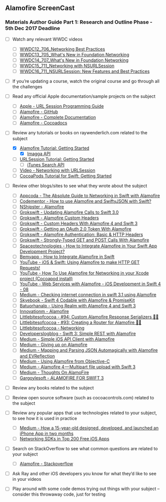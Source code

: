 ## Alamofire ScreenCast

### Materials Author Guide Part 1: Research and Outline Phase - 5th Dec 2017 Deadline

* [ ] Watch any relevant WWDC videos
  - [ ] [WWDC12_706_Networking Best Practices](https://developer.apple.com/videos/play/wwdc2012-706/)
  - [ ] [WWDC13_705_What's New in Foundation Networking](https://developer.apple.com/videos/play/wwdc2013/705/)
  - [ ] [WWDC14_707_What's New in Foundation Networking](https://developer.apple.com/videos/play/wwdc2014/707/)
  - [ ] [WWDC15_711_Networking with NSURLSession](https://developer.apple.com/videos/play/wwdc2015-711/)
  - [ ] [WWDC16_711_NSURLSession: New Features and Best Practices](https://developer.apple.com/videos/play/wwdc2016/711/)

* [ ] If you’re updating a course, watch the original course and go through all the challenges

* [ ] Read any official Apple documentation/sample projects on the subject
  - [ ] [Apple - URL Session Programming Guide](https://developer.apple.com/library/ios/documentation/Cocoa/Conceptual/URLLoadingSystem/URLLoadingSystem.html)
  - [ ] [Alamofire - GitHub](https://github.com/Alamofire/Alamofire)
  - [ ] [Alamofire - Complete Documentation](https://alamofire.github.io/Alamofire)
  - [ ] [Alamofire - Cocoadocs](http://cocoadocs.org/docsets/Alamofire/1.2.3/)

* [ ] Review any tutorials or books on raywenderlich.com related to the subject
  - [x] [Alamofire Tutorial: Getting Started](https://www.raywenderlich.com/147086/alamofire-tutorial-getting-started-2)
    - [x] [Imagga API](https://docs.imagga.com)
  - [ ] [URLSession Tutorial: Getting Started](https://www.raywenderlich.com/158106/urlsession-tutorial-getting-started)
    - [ ] [iTunes Search API](https://affiliate.itunes.apple.com/resources/documentation/itunes-store-web-service-search-api/)
  - [ ] [Video - Networking with URLSession](https://videos.raywenderlich.com/courses/93-networking-with-urlsession)
  - [ ] [CocoaPods Tutorial for Swift: Getting Started](https://www.raywenderlich.com/156971/cocoapods-tutorial-swift-getting-started)

* [ ] Review other blogs/sites to see what they wrote about the subject
  - [ ] [Appcoda - The Absolute Guide to Networking in Swift with Alamofire](https://www.appcoda.com/alamofire-beginner-guide/)
  - [ ] [Codementor - How to use Alamofire and SwiftyJSON with Swift?](https://www.codementor.io/ashishkakkad/how-to-use-alamofire-and-swiftyjson-with-swift-4or6su5oa)
  - [ ] [NShipster - Alamofire](http://nshipster.com/alamofire/)
  - [ ] [Grokswift - Updating Alamofire Calls to Swift 3.0 ](https://grokswift.com/updating-alamofire-to-swift-3-0/)
  - [ ] [Grokswift - Alamofire Custom Headers](https://grokswift.com/alamofire-custom-headers/)
  - [ ] [Grokswift - Custom Headers With Alamofire 4 and Swift 3](https://grokswift.com/custom-headers-alamofire4-swift3/)
  - [ ] [Grokswift - Getting an OAuth 2.0 Token With Alamofire](https://grokswift.com/alamofire-OAuth2/)
  - [ ] [Grokswift - Alamofire Authentication: Basic & HTTP Headers](https://grokswift.com/alamofire-authentication/)
  - [ ] [Grokswift - Strongly-Typed GET and POST Calls With Alamofire](https://grokswift.com/strongly-typed-api-calls/)
  - [ ] [Spaceotechnologies - How to Integrate Alamofire in Your Swift App Development Project?](https://www.spaceotechnologies.com/integrate-alamofire-swift-app-development/)
  - [ ] [Bemyapp - How to Integrate Alamofire in Swift](http://media.bemyapp.com/integrate-alamofire-swift/)
  - [ ] [YouTube - iOS & Swift: Using Alamofire to make HTTP GET Requests!](https://www.youtube.com/watch?v=Bk5Okd1q10c)
  - [ ] [YouTube - How To Use Alamofire for Networking in your Xcode project (Cocoapod install)](https://www.youtube.com/watch?v=Brei27hdnF8)
  - [ ] [YouTube - Web Services with Alamofire - iOS Development in Swift 4 - 08](https://www.youtube.com/watch?v=4ipvI7zpVg8)
  - [ ] [Medium - Checking internet connection in swift 3.1 using Alamofire](https://medium.com/@abhimuralidharan/checking-internet-connection-in-swift-3-1-using-alamofire-58ae45719f5)
  - [ ] [Skyebook - Swift 4 Codable with Alamofire & PromiseKit](https://skyebook.net/blog/2017/09/swift-codable-with-alamofire-promisekit/)
  - [ ] [Batuorhanalp - Using Realm with Alamofire 4 and Swift 3](https://blog.batuorhanalp.com/using-realm-with-alamofire-4-and-swift-3-f7b664b70a94)
  - [ ] [Innovationm - Alamofire](http://blogs.innovationm.com/alamofire/)
  - [ ] [Littlebitesofcocoa - #94: Custom Alamofire Response Serializers 💭🔥](https://littlebitesofcocoa.com/94-custom-alamofire-response-serializers)
  - [ ] [Littlebitesofcocoa - #93: Creating a Router for Alamofire 🔀🔥](https://littlebitesofcocoa.com/93-creating-a-router-for-alamofire)
  - [ ] [Littlebitesofcocoa - Networking](https://littlebitesofcocoa.com/topics/23-networking)
  - [ ] [Developerslogblog - Swift 3: Simple REST with Alamofire](https://developerslogblog.wordpress.com/2017/03/09/swift-3-simple-rest-with-alamofire/)
  - [ ] [Medium - Simple iOS API Client with Alamofire](https://medium.com/@shenghuawu/simple-ios-api-client-with-alamofire-cfb2cadf6c11)
  - [ ] [Medium - Giving up on Alamofire](https://medium.com/@streem/giving-up-on-alamofire-1f2e5a77313d)
  - [ ] [Medium - Mapping and Parsing JSON Automagically with Alamofire and EVReflection](https://medium.com/seyhunakyurek/mapping-and-parsing-json-automagically-with-alamofire-and-evreflection-25afce61ff4)
  - [ ] [Medium - Using Alamofire from Objective-C](https://medium.com/@catalinaturlea/using-alamofire-from-objective-c-18dd795e12d9)
  - [ ] [Medium - Alamofire 4 — Multipart file upload with Swift 3](https://medium.com/theappspace/alamofire-4-multipart-file-upload-with-swift-3-174df1ef84c1)
  - [ ] [Medium - Thoughts On AlamoFire](https://medium.com/the-traveled-ios-developers-guide/thoughts-on-alamofire-55a52a3d3d57)
  - [ ] [Gargoylesoft - ALAMOFIRE FOR SWIFT 3](https://www.gargoylesoft.com/blog/alamofire-for-swift-3/)

* [ ] Review any books related to the subject

* [ ] Review open source software (such as cocoacontrols.com)
related to the subject

* [ ] Review any popular apps that use technologies related to your subject, to see how it is used in practice
  - [ ] [Medium - How a 15-year-old designed, developed, and launched an iPhone App in two months](https://medium.freecodecamp.org/how-i-created-marketed-and-launched-an-ios-app-in-two-months-65ab7b5e9e0c)
  - [ ] [Networking SDKs in Top 200 Free iOS Apps](https://mightysignal.com/top-ios-sdks?tag=4)

* [ ] Search on StackOverflow to see what common questions are related to your subject
  - [ ] [Alamofire - Stackoverflow](https://stackoverflow.com/questions/tagged/alamofire)

* [ ] Ask Ray and other iOS developers you know for what they’d like to see in your videos

* [ ] Play around with some code demos trying out things with your subject – consider this throwaway code, just for testing
